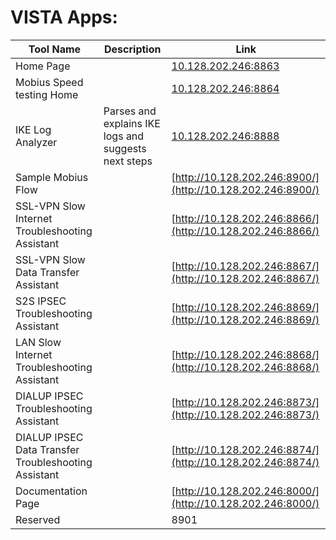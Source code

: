 # VISTA Apps:
| Tool Name           | Description                         | Link                        |
|---------------------|-------------------------------------|-----------------------------|
| Home Page   |         | [10.128.202.246:8863](10.128.202.246:8863) |
| Mobius Speed testing Home   |         | [10.128.202.246:8864](10.128.202.246:8864) |
| IKE Log Analyzer    | Parses and explains IKE logs and suggests next steps        | [10.128.202.246:8888](10.128.202.246:8888) |
| Sample Mobius Flow  | | [http://10.128.202.246:8900/](http://10.128.202.246:8900/) |
| SSL-VPN Slow Internet Troubleshooting Assistant  | | [http://10.128.202.246:8866/](http://10.128.202.246:8866/) |
| SSL-VPN Slow Data Transfer Assistant  | | [http://10.128.202.246:8867/](http://10.128.202.246:8867/) |
| S2S IPSEC Troubleshooting Assistant  | | [http://10.128.202.246:8869/](http://10.128.202.246:8869/) |
| LAN Slow Internet Troubleshooting Assistant  | | [http://10.128.202.246:8868/](http://10.128.202.246:8868/) |
| DIALUP IPSEC Troubleshooting Assistant  | | [http://10.128.202.246:8873/](http://10.128.202.246:8873/) |
| DIALUP IPSEC Data Transfer Troubleshooting Assistant  | | [http://10.128.202.246:8874/](http://10.128.202.246:8874/) |
| Documentation Page | | [http://10.128.202.246:8000/](http://10.128.202.246:8000/) |
| Reserved | | 8901 |

